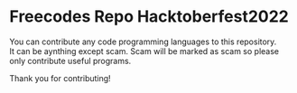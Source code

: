 # Freecodes Repo Hacktoberfest2022

You can contribute any code programming languages to this repository.<br>
It can be aynthing except scam. Scam will be marked as scam so please only contribute useful programs.

Thank you for contributing!

